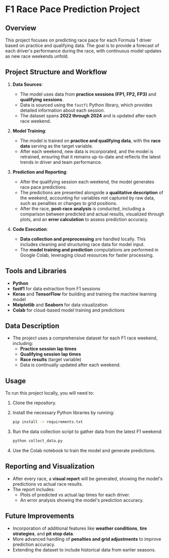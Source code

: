 # F1 Race Pace Prediction Project

## Overview
This project focuses on predicting race pace for each Formula 1 driver based on practice and qualifying data. The goal is to provide a forecast of each driver's performance during the race, with continuous model updates as new race weekends unfold.

## Project Structure and Workflow
1. **Data Sources**: 
   - The model uses data from **practice sessions (FP1, FP2, FP3)** and **qualifying sessions**. 
   - Data is sourced using the `fastf1` Python library, which provides detailed information about each session.
   - The dataset spans **2022 through 2024** and is updated after each race weekend.

2. **Model Training**:
   - The model is trained on **practice and qualifying data**, with the **race data** serving as the target variable.
   - After each weekend, new data is incorporated, and the model is retrained, ensuring that it remains up-to-date and reflects the latest trends in driver and team performance.

3. **Prediction and Reporting**:
   - After the qualifying session each weekend, the model generates race pace predictions.
   - The predictions are presented alongside a **qualitative description** of the weekend, accounting for variables not captured by raw data, such as penalties or changes to grid positions.
   - After the race, **post-race analysis** is conducted, including a comparison between predicted and actual results, visualized through plots, and an **error calculation** to assess prediction accuracy.

4. **Code Execution**:
   - **Data collection and preprocessing** are handled locally. This includes cleaning and structuring race data for model input.
   - The **model training and prediction** computations are performed in Google Colab, leveraging cloud resources for faster processing.

## Tools and Libraries
- **Python**
- **fastf1** for data extraction from F1 sessions
- **Keras** and **TensorFlow** for building and training the machine learning model
- **Matplotlib** and **Seaborn** for data visualization
- **Colab** for cloud-based model training and predictions

## Data Description
- The project uses a comprehensive dataset for each F1 race weekend, including:
  - **Practice session lap times**
  - **Qualifying session lap times**
  - **Race results** (target variable)
  - Data is continually updated after each weekend.

## Usage
To run this project locally, you will need to:
1. Clone the repository.
2. Install the necessary Python libraries by running:

    ```bash
    pip install -r requirements.txt
    ```

3. Run the data collection script to gather data from the latest F1 weekend:

    ```bash
    python collect_data.py
    ```

4. Use the Colab notebook to train the model and generate predictions.

## Reporting and Visualization
- After every race, a **visual report** will be generated, showing the model's predictions vs actual race results.
- The report includes:
  - Plots of predicted vs actual lap times for each driver.
  - An error analysis showing the model's prediction accuracy.

## Future Improvements
- Incorporation of additional features like **weather conditions**, **tire strategies**, and **pit stop data**.
- More advanced handling of **penalties and grid adjustments** to improve prediction accuracy.
- Extending the dataset to include historical data from earlier seasons.
